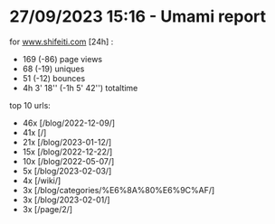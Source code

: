 # 27/09/2023 15:16 - Umami report
for www.shifeiti.com [24h] :

 - 169 (-86) page views
 - 68 (-19) uniques
 - 51 (-12) bounces
 - 4h 3' 18'' (-1h 5' 42'') totaltime


top 10 urls:
 - 46x [/blog/2022-12-09/]
 - 41x [/]
 - 21x [/blog/2023-01-12/]
 - 15x [/blog/2022-12-22/]
 - 10x [/blog/2022-05-07/]
 - 5x [/blog/2023-02-03/]
 - 4x [/wiki/]
 - 3x [/blog/categories/%E6%8A%80%E6%9C%AF/]
 - 3x [/blog/2023-02-01/]
 - 3x [/page/2/]


